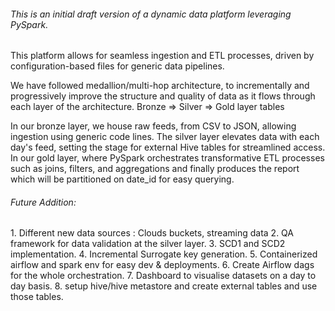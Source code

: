 <h6>
This is an initial draft version of a dynamic data platform leveraging PySpark.
</h6>

This platform allows for seamless ingestion and ETL processes, driven by configuration-based files for generic data pipelines.

We have followed medallion/multi-hop architecture, to incrementally and progressively improve the structure and quality of data as it flows through each layer of the architecture. 
Bronze ⇒ Silver ⇒ Gold layer tables

In our bronze layer, we house raw feeds, from CSV to JSON, allowing ingestion using generic code lines. 
The silver layer elevates data with each day's feed, setting the stage for external Hive tables for streamlined access.
In our gold layer, where PySpark orchestrates transformative ETL processes such as joins, filters, and aggregations and 
finally produces the report which will be partitioned on date_id for easy querying.

<h6> Future Addition: </h6>
1. Different new data sources : Clouds buckets, streaming data
2. QA framework for data validation at the silver layer.
3. SCD1 and SCD2 implementation.
4. Incremental Surrogate key generation.
5. Containerized airflow and spark env for easy dev & deployments.
6. Create Airflow dags for the whole orchestration.
7. Dashboard to visualise datasets on a day to day basis.
8. setup hive/hive metastore and create external tables and use those tables.
   
